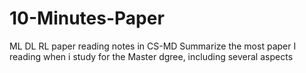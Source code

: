 # 10-Minutes-Paper
ML DL RL paper reading notes in CS-MD
Summarize the most paper I reading when i study for the Master dgree, including several aspects
